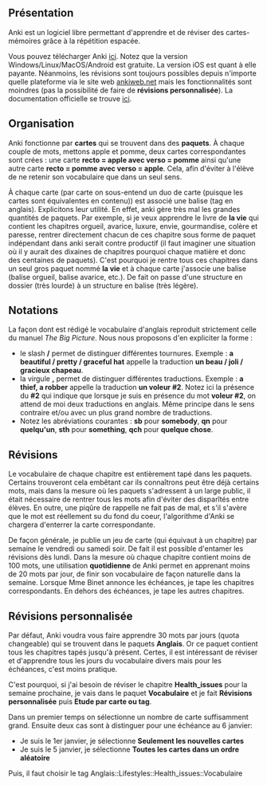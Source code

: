 ## Présentation

Anki est un logiciel libre permettant d'apprendre et de réviser des cartes-mémoires grâce à la répétition espacée.

Vous pouvez télécharger Anki [ici](https://apps.ankiweb.net/). Notez que la version Windows/Linux/MacOS/Android est gratuite. La version iOS est quant
à elle payante. Néanmoins, les révisions sont toujours possibles depuis n'importe quelle plateforme via le site web [ankiweb.net](https://ankiweb.net) mais
les fonctionnalités sont moindres (pas la possibilité de faire de **révisions personnalisée**). La documentation officielle se trouve [ici](https://apps.ankiweb.net/docs/manual.fr.html).

## Organisation

Anki fonctionne par **cartes** qui se trouvent dans des **paquets**.
À chaque couple de mots, mettons apple et pomme, deux cartes correspondantes sont crées : une carte **recto = apple avec verso = pomme** ainsi qu'une autre carte **recto = pomme avec verso = apple**.
Cela, afin d'éviter à l'élève de ne retenir son vocabulaire que dans un seul sens.

À chaque carte (par carte on sous-entend un duo de carte (puisque les cartes sont équivalentes en contenu)) est associé une balise (tag en anglais).
Explicitons leur utilité. En effet, anki gère très mal les grandes quantités de paquets. Par exemple, si je veux apprendre le livre de **la vie** qui contient les chapitres orgueil, avarice, luxure, envie, gourmandise, colère et paresse, rentrer directement chacun de ces chapitre sous forme de paquet indépendant dans anki serait contre productif (il faut imaginer une situation où il y aurait des dixaines de chapitres pourquoi chaque matière et donc des centaines de paquets).
C'est pourquoi je rentre tous ces chapitres dans un seul gros paquet nommé **la vie** et à chaque carte j'associe une balise (balise orgueil, balise avarice, etc.). De fait on passe d'une structure en dossier (très lourde) à un structure en balise (très légère).

## Notations

La façon dont est rédigé le vocabulaire d'anglais reproduit strictement celle du manuel *The Big Picture*. Nous nous proposons d'en expliciter la forme :
- le slash **/** permet de distinguer différentes tournures. Exemple : **a beautiful / pretty / graceful hat** appelle la traduction **un beau / joli / gracieux chapeau**.
- la virgule **,** permet de distinguer différentes traductions. Exemple : **a thief, a robber** appelle la traduction **un voleur #2**. Notez ici la présence du **#2** qui indique que
lorsque je suis en présence du mot **voleur #2**, on attend de moi deux traductions en anglais. Même principe dans le sens contraire et/ou avec un plus grand nombre de traductions.
- Notez les abréviations courantes : **sb** pour **somebody**, **qn** pour **quelqu'un**, **sth** pour **something**, **qch** pour **quelque chose**.


## Révisions

Le vocabulaire de chaque chapitre est entièrement tapé dans les paquets. Certains trouveront cela embêtant car ils connaîtrons peut être déjà certains mots, mais dans la mesure
où les paquets s'adressent à un large public, il était nécessaire de rentrer tous les mots afin d'éviter des disparîtés entre élèves. En outre, une piqûre de rappelle ne fait pas de mal, et s'il
s'avère que le mot est réellement su du fond du coeur, l'algorithme d'Anki se chargera d'enterrer la carte correspondante.

De façon générale, je publie un jeu de carte (qui équivaut à un chapitre) par semaine le vendredi ou samedi soir. De fait il est possible d'entamer les révisions dès lundi. Dans la mesure où chaque chapitre contient moins de 100 mots, une utilisation **quotidienne** de Anki permet en apprenant moins de 20 mots par jour, de finir son vocabulaire de façon naturelle dans la semaine. Lorsque Mme Binet annonce
les échéances, je tape les chapitres correspondants. En dehors des échéances, je tape les autres chapitres.

## Révisions personnalisée

Par défaut, Anki voudra vous faire apprendre 30 mots par jours (quota changeable) qui se trouvent dans le paquets **Anglais**. Or ce paquet contient tous les chapitres tapés jusqu'à présent. Certes, il est intéressant de réviser et d'apprendre tous les jours du vocabulaire divers mais pour les échéances, c'est moins pratique.

C'est pourquoi, si j'ai besoin de réviser le chapitre **Health_issues** pour la semaine prochaine, je vais dans le paquet **Vocabulaire** et je fait **Révisions personnalisée** puis **Etude par carte ou tag**.

Dans un premier temps on sélectionne un nombre de carte suffisamment grand.
Ensuite deux cas sont à distinguer pour une échéance au 6 janvier:
- Je suis le 1er janvier, je sélectionne **Seulement les nouvelles cartes**
- Je suis le 5 janvier, je sélectionne **Toutes les cartes dans un ordre aléatoire**

Puis, il faut choisir le tag Anglais::Lifestyles::Health_issues::Vocabulaire
